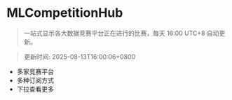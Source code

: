 # MLCompetitionHub

> 一站式显示各大数据竞赛平台正在进行的比赛，每天 16:00 UTC+8 自动更新。
  
> 更新时间: 2025-08-13T16:00:06+0800 

* 多家竞赛平台
* 多种订阅方式
* 下拉查看更多